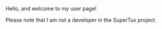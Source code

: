 Hello, and welcome to my user page!

Please note that I am not a developer in the SuperTux project.
